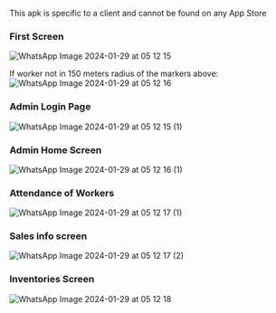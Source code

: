 This apk is specific to a client and cannot be found on any App Store

### First Screen
![WhatsApp Image 2024-01-29 at 05 12 15](https://github.com/Omkarc284/KioskAppv3/assets/77777642/53b9b0f1-1b32-422f-9604-e06e59d08cfa)

If worker not in 150 meters radius of the markers above:
![WhatsApp Image 2024-01-29 at 05 12 16](https://github.com/Omkarc284/KioskAppv3/assets/77777642/549cf2e4-9a46-4705-8311-adc3ef61e5f8)

### Admin Login Page
![WhatsApp Image 2024-01-29 at 05 12 15 (1)](https://github.com/Omkarc284/KioskAppv3/assets/77777642/c66ccf79-900d-4944-8e73-a2d0e711b677)

### Admin Home Screen
![WhatsApp Image 2024-01-29 at 05 12 16 (1)](https://github.com/Omkarc284/KioskAppv3/assets/77777642/3025a84f-1853-4cd7-a3b7-0c31e2364cd7)

### Attendance of Workers
![WhatsApp Image 2024-01-29 at 05 12 17 (1)](https://github.com/Omkarc284/KioskAppv3/assets/77777642/340e3019-39d4-422a-94c4-72132f2ac9dc)

### Sales info screen
![WhatsApp Image 2024-01-29 at 05 12 17 (2)](https://github.com/Omkarc284/KioskAppv3/assets/77777642/e32132f9-4b62-4706-8d33-5e1ce9712f9f)

### Inventories Screen
![WhatsApp Image 2024-01-29 at 05 12 18](https://github.com/Omkarc284/KioskAppv3/assets/77777642/4f3fff93-21ca-43a8-ab0a-875628791bb7)
